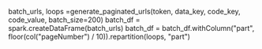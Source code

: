  batch_urls, loops =generate_paginated_urls(token, data_key, code_key, code_value, batch_size=200)
 batch_df = spark.createDataFrame(batch_urls)
 batch_df = batch_df.withColumn("part", floor(col("pageNumber") / 10)).repartition(loops, "part")
